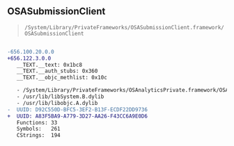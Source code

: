 ## OSASubmissionClient

> `/System/Library/PrivateFrameworks/OSASubmissionClient.framework/OSASubmissionClient`

```diff

-656.100.20.0.0
+656.122.3.0.0
   __TEXT.__text: 0x1bc8
   __TEXT.__auth_stubs: 0x360
   __TEXT.__objc_methlist: 0x10c

   - /System/Library/PrivateFrameworks/OSAnalyticsPrivate.framework/OSAnalyticsPrivate
   - /usr/lib/libSystem.B.dylib
   - /usr/lib/libobjc.A.dylib
-  UUID: D92C550D-BFC5-3EF2-B13F-ECDF22DD9736
+  UUID: A83F5BA9-A779-3D27-AA26-F43CC6A9E0D6
   Functions: 33
   Symbols:   261
   CStrings:  194

```
